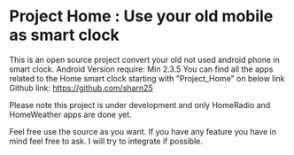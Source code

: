 # Project Home : Use your old mobile as smart clock
This is an open source project convert your old not used android phone in smart clock. 
Android Version require: Min 2.3.5
You can find all the apps related to the Home smart clock starting with "Project_Home" on below link
Github link: https://github.com/sharn25

Please note this project is under development and only HomeRadio and HomeWeather apps are done yet.

Feel free use the source as you want. 
If you have any feature you have in mind feel free to ask. I will try to integrate if possible.